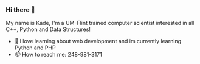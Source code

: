 ### Hi there 👋
My name is Kade, I'm a UM-Flint trained computer scientist interested in all C++, Python and Data Structures!
- 🌱 I love learning about web development and im currently learning Python and PHP
- 📫 How to reach me: 248-981-3171

<!--
**kadesole22/kadesole22** is a ✨ _special_ ✨ repository because its `README.md` (this file) appears on your GitHub profile.

Here are some ideas to get you started:

- 🔭 I’m currently working on ...
- 🌱 I’m currently learning ...
- 👯 I’m looking to collaborate on ...
- 🤔 I’m looking for help with ...
- 💬 Ask me about ...
- 📫 How to reach me: ...
- 😄 Pronouns: ...
- ⚡ Fun fact: ...
-->
